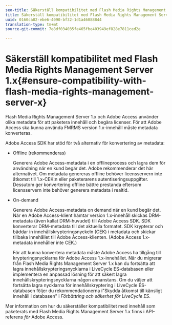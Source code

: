 ```yaml
---
seo-title: Säkerställ kompatibilitet med Flash Media Rights Management Server 1.x
title: Säkerställ kompatibilitet med Flash Media Rights Management Server 1.x
uuid: 0160ca02-ebe6-4090-bf32-1d1a46088844
translation-type: tm+mt
source-git-commit: 7e8df034035fe465fbe403949ef828e7811ced2e

---
```



# Säkerställ kompatibilitet med Flash Media Rights Management Server 1.x{#ensure-compatibility-with-flash-media-rights-management-server-x}

Flash Media Rights Management Server 1.x och Adobe Access använder olika metadata för att paketera innehåll och begära licenser. För att Adobe Access ska kunna använda FMRMS version 1.x-innehåll måste metadata konverteras.

Adobe Access SDK har stöd för två alternativ för konvertering av metadata:

* Offline (rekommenderas)

   Generera Adobe Access-metadata i en offlineprocess och lagra dem för användning när en kund begär det. Adobe rekommenderar det här alternativet. Om metadata genereras offline behöver licensservern inte åtkomst till 1.x-CEK:n eller paketerarens autentiseringsuppgifter. Dessutom ger konvertering offline bättre prestanda eftersom licensservern inte behöver generera metadata i realtid.

* On-demand

   Generera Adobe Access-metadata on demand när en kund begär det. När en Adobe Access-klient hämtar version 1.x-innehåll skickas DRM-metadata (även kallat DRM-huvudet) till Adobe Access SDK. SDK konverterar DRM-metadata till det aktuella formatet. SDK krypterar och bäddar in innehållskrypteringsnyckeln (CEK) i metadata och skickar tillbaka innehållet till Adobe Access-klienten. (Adobe Access 1.x-metadata innehåller inte CEK.)

   För att kunna konvertera metadata måste Adobe Access ha tillgång till krypteringsnycklarna för Adobe Access 1.x-innehållet. När du migrerar från Flash Media Rights Management Server 1.x kan du fortsätta att lagra innehållskrypteringsnycklarna i LiveCycle ES-databasen eller implementera en anpassad lösning för att säkert lagra innehållskrypteringsnycklarna någon annanstans. Om du väljer att fortsätta lagra nycklarna för innehållskryptering i LiveCycle ES-databasen följer du rekommendationerna i&quot;Skydda åtkomst till känsligt innehåll i databasen&quot; i *Förbättring och säkerhet för LiveCycle ES*.

Mer information om hur du säkerställer kompatibilitet med innehåll som paketerats med Flash Media Rights Management Server 1.x finns i API-referens *för* Adobe Access.
